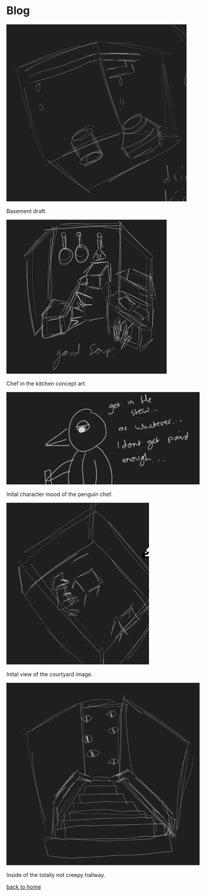 # Blog

<div class="gallery">
  <div>
    <img src="/basement_draft.png">
    <p>Basement draft. </p>
  </div>
  <div>
    <img src="/chef_draft.png">
    <p>Chef in the kitchen concept art. </p>
  </div>
  <div>
    <img src="/chef_penguin_draft.png">
    <p>Inital character mood of the penguin chef. </p>
  </div>
  <div>
    <img src="/courtyard_draft.png">
    <p>Inital view of the courtyard image. </p>
  </div>
  <div>
    <img src="/hallway_draft.png">
    <p>Inside of the totally not creepy hallway. </p>
  </div>
</div>

[back to home](./index)
